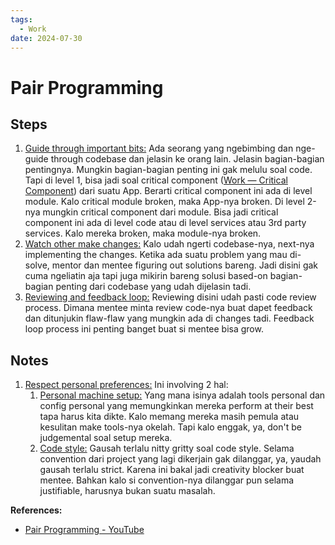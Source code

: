```yaml
---
tags:
  - Work
date: 2024-07-30
---
```


# Pair Programming

## Steps

1. <ins>Guide through important bits:</ins> Ada seorang yang ngebimbing dan nge-guide through codebase dan jelasin ke orang lain. Jelasin bagian-bagian pentingnya. Mungkin bagian-bagian penting ini gak melulu soal code. Tapi di level 1, bisa jadi soal critical component ([Work — Critical Component](/Work/Work%20—%20Critical%20Component.md)) dari suatu App. Berarti critical component ini ada di level module. Kalo critical module broken, maka App-nya broken. Di level 2-nya mungkin critical component dari module. Bisa jadi critical component ini ada di level code atau di level services atau 3rd party services. Kalo mereka broken, maka module-nya broken.
2. <ins>Watch other make changes:</ins> Kalo udah ngerti codebase-nya, next-nya implementing the changes. Ketika ada suatu problem yang mau di-solve, mentor dan mentee figuring out solutions bareng. Jadi disini gak cuma ngeliatin aja tapi juga mikirin bareng solusi based-on bagian-bagian penting dari codebase yang udah dijelasin tadi.
3. <ins>Reviewing and feedback loop:</ins> Reviewing disini udah pasti code review process. Dimana mentee minta review code-nya buat dapet feedback dan ditunjukin flaw-flaw yang mungkin ada di changes tadi. Feedback loop process ini penting banget buat si mentee bisa grow.



## Notes

1. <ins>Respect personal preferences:</ins> Ini involving 2 hal:
    1. <ins>Personal machine setup:</ins> Yang mana isinya adalah tools personal dan config personal yang memungkinkan mereka perform at their best tapa harus kita dikte. Kalo memang mereka masih pemula atau kesulitan make tools-nya okelah. Tapi kalo enggak, ya, don't be judgemental soal setup mereka.
    2. <ins>Code style:</ins> Gausah terlalu nitty gritty soal code style. Selama convention dari project yang lagi dikerjain gak dilanggar, ya, yaudah gausah terlalu strict. Karena ini bakal jadi creativity blocker buat mentee. Bahkan kalo si convention-nya dilanggar pun selama justifiable, harusnya bukan suatu masalah.



**References:**

- [Pair Programming - YouTube](https://www.youtube.com/shorts/fo74xs3BUp8)


